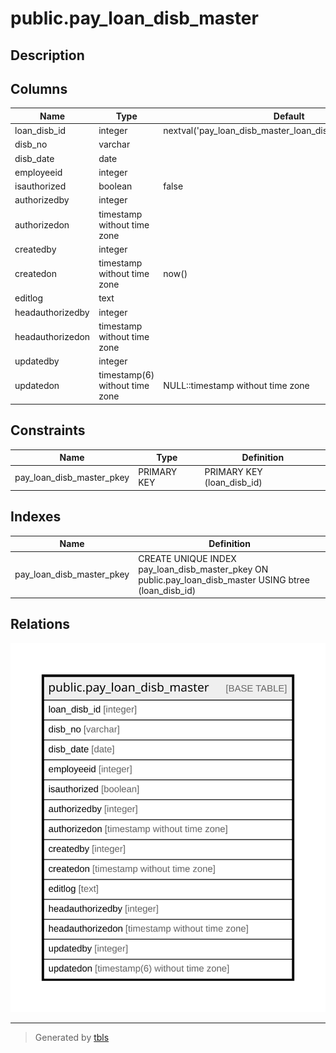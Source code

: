 # public.pay_loan_disb_master

## Description

## Columns

| Name | Type | Default | Nullable | Children | Parents | Comment |
| ---- | ---- | ------- | -------- | -------- | ------- | ------- |
| loan_disb_id | integer | nextval('pay_loan_disb_master_loan_disb_id_seq1'::regclass) | false |  |  |  |
| disb_no | varchar |  | false |  |  |  |
| disb_date | date |  | false |  |  |  |
| employeeid | integer |  | false |  |  |  |
| isauthorized | boolean | false | false |  |  |  |
| authorizedby | integer |  | true |  |  |  |
| authorizedon | timestamp without time zone |  | true |  |  |  |
| createdby | integer |  | true |  |  |  |
| createdon | timestamp without time zone | now() | true |  |  |  |
| editlog | text |  | true |  |  |  |
| headauthorizedby | integer |  | true |  |  |  |
| headauthorizedon | timestamp without time zone |  | true |  |  |  |
| updatedby | integer |  | true |  |  |  |
| updatedon | timestamp(6) without time zone | NULL::timestamp without time zone | true |  |  |  |

## Constraints

| Name | Type | Definition |
| ---- | ---- | ---------- |
| pay_loan_disb_master_pkey | PRIMARY KEY | PRIMARY KEY (loan_disb_id) |

## Indexes

| Name | Definition |
| ---- | ---------- |
| pay_loan_disb_master_pkey | CREATE UNIQUE INDEX pay_loan_disb_master_pkey ON public.pay_loan_disb_master USING btree (loan_disb_id) |

## Relations

![er](public.pay_loan_disb_master.svg)

---

> Generated by [tbls](https://github.com/k1LoW/tbls)

